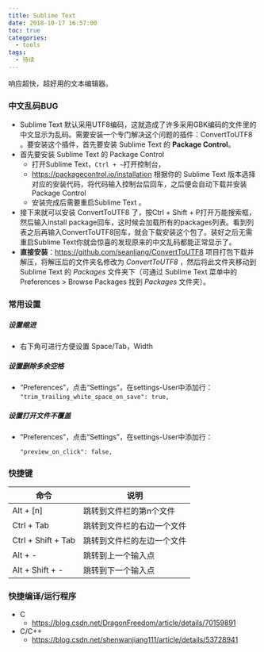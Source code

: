 ```yaml
---
title: Sublime Text
date: 2018-10-17 16:57:00
toc: true
categories:
  - tools
tags:
  - 待续
---
```


响应超快，超好用的文本编辑器。
<!--more-->

### 中文乱码BUG

* Sublime Text 默认采用UTF8编码，这就造成了许多采用GBK编码的文件里的中文显示为乱码。需要安装一个专门解决这个问题的插件：ConvertToUTF8 。要安装这个插件，首先要安装 Sublime Text 的 **Package Control**。
* 首先要安装 Sublime Text 的 Package Control
  * 打开Sublime Text，```Ctrl + ~```打开控制台，
  *  https://packagecontrol.io/installation 根据你的 Sublime Text 版本选择对应的安装代码，将代码输入控制台后回车，之后便会自动下载并安装 Package Control
  * 安装完成后需要重启Sublime Text 。
* 接下来就可以安装 ConvertToUTF8 了，按Ctrl + Shift + P打开万能搜索框，然后输入install package回车，这时候会加载所有的packages列表。看到列表之后再输入ConvertToUTF8回车，就会下载安装这个包了。装好之后无需重启Sublime Text你就会惊喜的发现原来的中文乱码都能正常显示了。
* **直接安装**：https://github.com/seanliang/ConvertToUTF8 项目打包下载并解压，将解压后的文件夹名修改为 *ConvertToUTF8* ，然后将此文件夹移动到 Sublime Text 的 *Packages* 文件夹下（可通过 Sublime Text 菜单中的 Preferences > Browse Packages 找到 *Packages* 文件夹）。

### 常用设置

##### 设置缩进

* 右下角可进行方便设置 Space/Tab，Width

##### 设置删除多余空格

* “Preferences”，点击“Settings”，在settings-User中添加行：
`"trim_trailing_white_space_on_save": true,`

##### 设置打开文件不覆盖

* “Preferences”，点击“Settings”，在settings-User中添加行：

  `"preview_on_click": false,`

### 快捷键

| 命令               | 说明                       |
| ------------------ | -------------------------- |
| Alt + [n]          | 跳转到文件栏的第n个文件    |
| Ctrl + Tab         | 跳转到文件栏的右边一个文件 |
| Ctrl + Shift + Tab | 跳转到文件栏的左边一个文件 |
| Alt + -            | 跳转到上一个输入点         |
| Alt + Shift + -    | 跳转到下一个输入点         |

### 快捷编译/运行程序

* C
  * https://blog.csdn.net/DragonFreedom/article/details/70159891
* C/C++
  * https://blog.csdn.net/shenwanjiang111/article/details/53728941